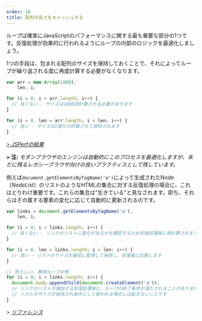 ```yaml
---
order: 16
title: 配列の長さをキャッシュする
---
```


ループは確実にJavaScriptのパフォーマンスに関する最も重要な部分の1つです。反復処理が効果的に行われるようにループの内部のロジックを最適化しましょう。

1つの手段は、包まれる配列のサイズを保持しておくことで、それによってループが繰り返される度に再度計算する必要がなくなります。

```js
var arr = new Array(1000),
    len, i;

for (i = 0; i < arr.length; i++) {
  // 良くない - サイズは1000回計算される必要があります
}

for (i = 0, len = arr.length; i < len; i++) {
  // 良い - サイズは1度だけ計算されて保持されます
}
```

*[> JSPerfの結果](http://jsperf.com/browser-diet-cache-array-length/10/)*

**> 注:** *モダンブラウザのエンジンは自動的にこのプロセスを最適化しますが、未だに残るレガシーブラウザ向けの良いプラクティスとして残しています。*


例えば`document.getElementsByTagName('a')`によって生成されたNode（*NodeList*）のリストのようなHTMLの集合に対する反復処理の場合に、これはとりわけ重要です。これらの集合は"生きている"と見なされます。即ち、それらはその属する要素の変化に応じて自動的に更新されるのです。


```js
var links = document.getElementsByTagName('a'),
    len, i;

for (i = 0; i < links.length; i++) {
  // 良くない - リンクのリストに変化があるかを確認するため反復処理毎に再計算されます
}

for (i = 0, len = links.length; i < len; i++) {
  // 良い - リストのサイズを最初に取得して保存し、反復毎に比較します
}

// 恐ろしい: 無限ループの例
for (i = 0; i < links.length; i++) {
  document.body.appendChild(document.createElement('a'));
  // リンクのリストが増加する反復処理毎に、ループの終了条件が満たされることがありません
  // リストのサイズが保持され条件として使われる場合には起きないことです
}
```

*> [リファレンス](https://github.com/zenorocha/browser-diet/wiki/References#cache-array-lengths)*
